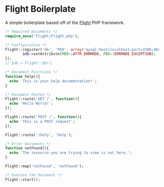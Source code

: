 Flight Boilerplate
==================

A simple boilerplate based off of the [Flight](http://github.com/mikecao/flight) PHP framework.

```php
/* Required Documents */
require_once('flight/Flight.php');

/* Configuration */
Flight::register('db', 'PDO', array('mysql:host=localhost;port=3306;dbname=database', 'username', 'password'), function($db) {
        $db->setAttribute(PDO::ATTR_ERRMODE, PDO::ERRMODE_EXCEPTION);
});
// $db = Flight::db();

/* Document Functions */
function help(){
  echo 'This is your help documentation!';
}

/* Document Routes */
Flight::route('GET /', function(){
  echo 'Hello World!';
});

Flight::route('POST /', function(){
  echo 'This is a POST request';
});

Flight::route('/help', 'help');

/* Error Documents */
function notFound(){
  echo 'The resource you are trying to view is not here.';
}

Flight::map('notFound', 'notFound');

/* Execute the Document */
Flight::start();
```
